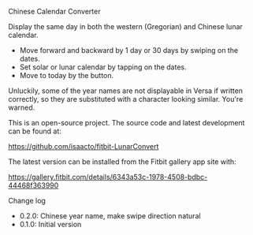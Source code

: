 Chinese Calendar Converter

Display the same day in both the western (Gregorian) and Chinese lunar
calendar.

  * Move forward and backward by 1 day or 30 days by swiping on the
    dates.
  * Set solar or lunar calendar by tapping on the dates.
  * Move to today by the button.

Unluckily, some of the year names are not displayable in Versa if
written correctly, so they are substituted with a character looking
similar.  You're warned.

This is an open-source project.  The source code and latest development
can be found at:

  https://github.com/isaacto/fitbit-LunarConvert

The latest version can be installed from the Fitbit gallery app site with:

  https://gallery.fitbit.com/details/6343a53c-1978-4508-bdbc-44468f363990

Change log

  * 0.2.0: Chinese year name, make swipe direction natural
  * 0.1.0: Initial version
